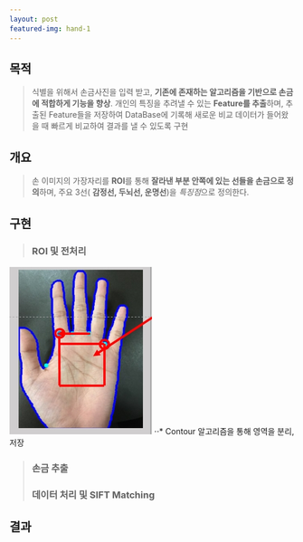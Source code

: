 ```yaml
---
layout: post
featured-img: hand-1
---
```


## 목적 

> 식별을 위해서 손금사진을 입력 받고, **기존에 존재하는 알고리즘을 기반으로 손금에 적합하게 기능을 향상**. 개인의 특징을 추려낼 수 있는 **Feature를 추출**하며, 추출된 Feature들을 저장하여 DataBase에 기록해 새로운 비교 데이터가 들어왔을 때 빠르게 비교하여 결과를 낼 수 있도록 구현

## 개요
>손 이미지의 가장자리를 **ROI**를 통해 **잘라낸 부분 안쪽에 있는 선들을 손금으로 정의**하며, 주요 3선( **감정선, 두뇌선, 운명선**)을 *특징점*으로 정의한다.


## 구현
> ### ROI 및 전처리
<img src="/assets/img/posts/hand-sub1.jpg"  width="50%" height="50%" >
⋅⋅* Contour 알고리즘을 통해 영역을 분리, 저장


> ### 손금 추출
> ### 데이터 처리 및 SIFT Matching

## 결과
